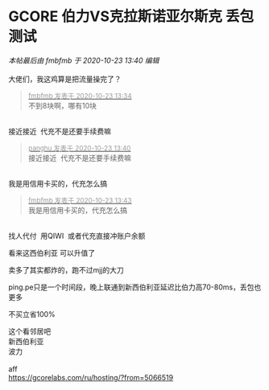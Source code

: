# GCORE 伯力VS克拉斯诺亚尔斯克 丢包测试


<i class="pstatus"> 本帖最后由 fmbfmb 于 2020-10-23 13:40 编辑 </i><br />
<br />
大佬们，我这鸡算是把流量操完了？<img src="static/image/smiley/default/sweat.gif" smilieid="10" border="0" alt="" /> <br />
<img id="aimg_tLQ5Z" onclick="zoom(this, this.src, 0, 0, 0)" class="zoom" src="https://s1.ax1x.com/2020/10/23/BAMKfI.png" onmouseover="img_onmouseoverfunc(this)" onload="thumbImg(this)" border="0" alt="" />

<div class="quote"><blockquote><font size="2"><a href="https://www.hostloc.com/forum.php?mod=redirect&amp;goto=findpost&amp;pid=9340816&amp;ptid=757566" target="_blank"><font color="#999999">fmbfmb 发表于 2020-10-23 13:34</font></a></font><br />
不到8块啊，哪有10块</blockquote></div><br />
接近接近&nbsp;&nbsp;代充不是还要手续费嘛

<div class="quote"><blockquote><font size="2"><a href="https://www.hostloc.com/forum.php?mod=redirect&amp;goto=findpost&amp;pid=9340837&amp;ptid=757566" target="_blank"><font color="#999999">panghu 发表于 2020-10-23 13:40</font></a></font><br />
接近接近&nbsp;&nbsp;代充不是还要手续费嘛</blockquote></div><br />
我是用信用卡买的，代充怎么搞

<div class="quote"><blockquote><font size="2"><a href="https://www.hostloc.com/forum.php?mod=redirect&amp;goto=findpost&amp;pid=9340845&amp;ptid=757566" target="_blank"><font color="#999999">fmbfmb 发表于 2020-10-23 13:43</font></a></font><br />
我是用信用卡买的，代充怎么搞</blockquote></div><br />
找人代付&nbsp;&nbsp;用QIWI&nbsp;&nbsp;或者代充直接冲账户余额

看来这西伯利亚 可以升值了

卖多了其实都炸的，跑不过mjj的大刀

ping.pe只是一个时间段，晚上联通到新西伯利亚延迟比伯力高70-80ms，丢包也更多

不买立省100%

这个看邻居吧<br />
新西伯利亚<br />
<img id="aimg_eOoty" onclick="zoom(this, this.src, 0, 0, 0)" class="zoom" src="https://vip2.loli.net/2020/10/23/S8bdt3gOxTWQhEP.jpg" onmouseover="img_onmouseoverfunc(this)" onload="thumbImg(this)" border="0" alt="" /><br />
波力<br />
<img id="aimg_YB020" onclick="zoom(this, this.src, 0, 0, 0)" class="zoom" src="https://vip2.loli.net/2020/10/23/NMvF2Ghzorq3OBt.jpg" onmouseover="img_onmouseoverfunc(this)" onload="thumbImg(this)" border="0" alt="" /><br />
<br />
aff <br />
https://gcorelabs.com/ru/hosting/?from=5066519<img id="aimg_m7S1X" onclick="zoom(this, this.src, 0, 0, 0)" class="zoom" src="https://cdn.jsdelivr.net/gh/hishis/forum-master/public/images/patch.gif" onmouseover="img_onmouseoverfunc(this)" onload="thumbImg(this)" border="0" alt="" />
